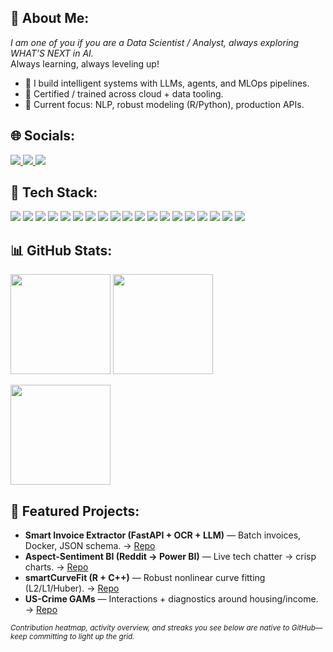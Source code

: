 <!-- About -->
<h2>💫 About Me:</h2>

<i>I am one of you if you are a Data Scientist / Analyst, always exploring WHAT’S NEXT in AI.</i><br/>
Always learning, always leveling up!

- 🧠 I build intelligent systems with LLMs, agents, and MLOps pipelines.
- 📜 Certified / trained across cloud + data tooling.
- 🧪 Current focus: NLP, robust modeling (R/Python), production APIs.

<!-- Socials -->
<h2>🌐 Socials:</h2>

<a href="https://www.linkedin.com/in/swati694/">
  <img src="https://img.shields.io/badge/LinkedIn-0A66C2?style=for-the-badge&logo=linkedin&logoColor=white"/>
</a>
<a href="https://medium.com/@YOUR-HANDLE">
  <img src="https://img.shields.io/badge/Medium-12100E?style=for-the-badge&logo=medium&logoColor=white"/>
</a>
<a href="mailto:jhaswati694.com">
  <img src="https://img.shields.io/badge/Email-D14836?style=for-the-badge&logo=gmail&logoColor=white"/>
</a>

<!-- Tech -->
<h2>🧰 Tech Stack:</h2>

<!-- row 1 -->
<img src="https://img.shields.io/badge/Python-3776AB?style=for-the-badge&logo=python&logoColor=white"/>
<img src="https://img.shields.io/badge/R-276DC3?style=for-the-badge&logo=r&logoColor=white"/>
<img src="https://img.shields.io/badge/Azure-0078D4?style=for-the-badge&logo=microsoftazure&logoColor=white"/>
<img src="https://img.shields.io/badge/AWS-232F3E?style=for-the-badge&logo=amazonaws&logoColor=white"/>
<img src="https://img.shields.io/badge/Google%20Cloud-4285F4?style=for-the-badge&logo=googlecloud&logoColor=white"/>

<!-- row 2 -->
<img src="https://img.shields.io/badge/Docker-2496ED?style=for-the-badge&logo=docker&logoColor=white"/>
<img src="https://img.shields.io/badge/MLflow-0194E2?style=for-the-badge&logo=mlflow&logoColor=white"/>
<img src="https://img.shields.io/badge/Keras-D00000?style=for-the-badge&logo=keras&logoColor=white"/>
<img src="https://img.shields.io/badge/PyTorch-EE4C2C?style=for-the-badge&logo=pytorch&logoColor=white"/>
<img src="https://img.shields.io/badge/scikit--learn-F7931E?style=for-the-badge&logo=scikitlearn&logoColor=white"/>
<img src="https://img.shields.io/badge/TensorFlow-FF6F00?style=for-the-badge&logo=tensorflow&logoColor=white"/>

<!-- row 3 -->
<img src="https://img.shields.io/badge/GitHub%20Actions-2088FF?style=for-the-badge&logo=githubactions&logoColor=white"/>
<img src="https://img.shields.io/badge/Streamlit-FF4B4B?style=for-the-badge&logo=streamlit&logoColor=white"/>
<img src="https://img.shields.io/badge/Apache%20Spark-E25A1C?style=for-the-badge&logo=apachespark&logoColor=white"/>
<img src="https://img.shields.io/badge/Apache%20Airflow-017CEE?style=for-the-badge&logo=apacheairflow&logoColor=white"/>
<img src="https://img.shields.io/badge/Jenkins-D24939?style=for-the-badge&logo=jenkins&logoColor=white"/>

<!-- row 4 -->
<img src="https://img.shields.io/badge/MongoDB-47A248?style=for-the-badge&logo=mongodb&logoColor=white"/>
<img src="https://img.shields.io/badge/MySQL-4479A1?style=for-the-badge&logo=mysql&logoColor=white"/>
<img src="https://img.shields.io/badge/Neo4j-018BFF?style=for-the-badge&logo=neo4j&logoColor=white"/>

<!-- GitHub Stats -->
<h2>📊 GitHub Stats:</h2>

<p>
  <img height="160" src="https://github-readme-stats.vercel.app/api?username=YOUR_GH_USERNAME&show_icons=true&theme=dark&rank_icon=github"/>
  <img height="160" src="https://github-readme-streak-stats.herokuapp.com?user=YOUR_GH_USERNAME&theme=dark"/>
</p>
<p>
  <img height="160" src="https://github-readme-stats.vercel.app/api/top-langs/?username=YOUR_GH_USERNAME&layout=compact&theme=dark"/>
</p>

<!-- Featured Projects -->
<h2>🚀 Featured Projects:</h2>

- **Smart Invoice Extractor (FastAPI + OCR + LLM)** — Batch invoices, Docker, JSON schema. → [Repo](https://github.com/YOUR_GH_USERNAME/smart-doc-scanner)
- **Aspect-Sentiment BI (Reddit → Power BI)** — Live tech chatter → crisp charts. → [Repo](https://github.com/YOUR_GH_USERNAME/aspect-sentiment-bi)
- **smartCurveFit (R + C++)** — Robust nonlinear curve fitting (L2/L1/Huber). → [Repo](https://github.com/YOUR_GH_USERNAME/smartCurveFit)
- **US-Crime GAMs** — Interactions + diagnostics around housing/income. → [Repo](https://github.com/YOUR_GH_USERNAME/uscrime-gam)

<sub>*Contribution heatmap, activity overview, and streaks you see below are native to GitHub—keep committing to light up the grid.*</sub>
